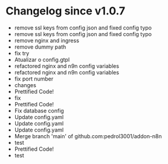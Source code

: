 # Changelog since v1.0.7
- remove ssl keys from config json and fixed config typo 
- remove ssl keys from config json and fixed config typo 
- remove nginx and ingress 
- remove dummy path 
- fix try 
- Atualizar o config.gtpl 
- refactored nginx and n9n config variables 
- refactored nginx and n9n config variables 
- fix port number 
- changes 
- Prettified Code! 
- fix 
- Prettified Code! 
- Fix database config 
- Update config.yaml 
- Update config.yaml 
- Update config.yaml 
- Merge branch 'main' of github.com:pedrol3001/addon-n8n 
- test 
- Prettified Code! 
- test 
